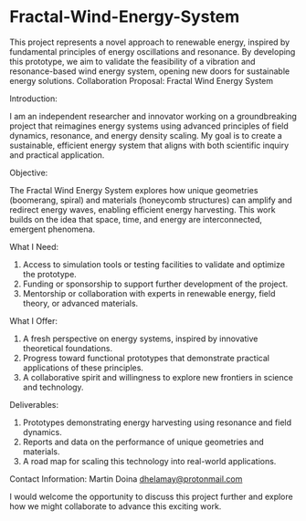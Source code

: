 # Fractal-Wind-Energy-System
This project represents a novel approach to renewable energy, inspired by fundamental principles of energy oscillations and resonance. By developing this prototype, we aim to validate the feasibility of a vibration and resonance-based wind energy system, opening new doors for sustainable energy solutions.
Collaboration Proposal: Fractal Wind Energy System


Introduction:

I am an independent researcher and innovator working on a groundbreaking project that reimagines energy systems using advanced principles of field dynamics, resonance, and energy density scaling.
My goal is to create a sustainable, efficient energy system that aligns with both scientific inquiry and practical application.

Objective:

The Fractal Wind Energy System explores how unique geometries (boomerang, spiral) and
materials (honeycomb structures) can amplify and redirect energy waves, enabling efficient energy
harvesting. This work builds on the idea that space, time, and energy are interconnected, emergent
phenomena.

What I Need:

1. Access to simulation tools or testing facilities to validate and optimize the prototype.
2. Funding or sponsorship to support further development of the project.
3. Mentorship or collaboration with experts in renewable energy, field theory, or advanced materials.

What I Offer:

1. A fresh perspective on energy systems, inspired by innovative theoretical foundations.
2. Progress toward functional prototypes that demonstrate practical applications of these principles.
3. A collaborative spirit and willingness to explore new frontiers in science and technology.

Deliverables:

1. Prototypes demonstrating energy harvesting using resonance and field dynamics.
2. Reports and data on the performance of unique geometries and materials.
3. A road map for scaling this technology into real-world applications.

Contact Information:
Martin Doina
dhelamay@protonmail.com

I would welcome the opportunity to discuss this project further and explore how we might collaborate to advance this exciting work.
